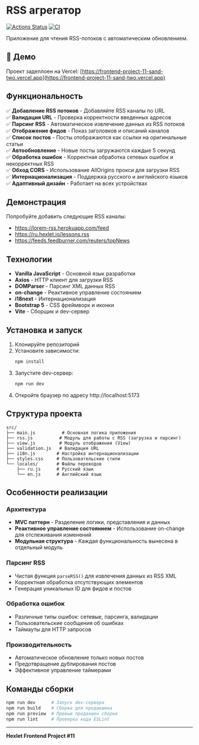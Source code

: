 # RSS агрегатор

[![Actions Status](https://github.com/asuzdaltcev/frontend-project-11/actions/workflows/hexlet-check.yml/badge.svg)](https://github.com/asuzdaltcev/frontend-project-11/actions)
[![CI](https://github.com/asuzdaltcev/frontend-project-11/actions/workflows/ci.yml/badge.svg)](https://github.com/asuzdaltcev/frontend-project-11/actions)

Приложение для чтения RSS-потоков с автоматическим обновлением.

## 🚀 Демо

Проект задеплоен на Vercel: [https://frontend-project-11-sand-two.vercel.app](https://frontend-project-11-sand-two.vercel.app)

## Функциональность

✅ **Добавление RSS потоков** - Добавляйте RSS каналы по URL  
✅ **Валидация URL** - Проверка корректности введенных адресов  
✅ **Парсинг RSS** - Автоматическое извлечение данных из RSS потоков  
✅ **Отображение фидов** - Показ заголовков и описаний каналов  
✅ **Список постов** - Посты отображаются как ссылки на оригинальные статьи  
✅ **Автообновление** - Новые посты загружаются каждые 5 секунд  
✅ **Обработка ошибок** - Корректная обработка сетевых ошибок и некорректных RSS  
✅ **Обход CORS** - Использование AllOrigins прокси для загрузки RSS  
✅ **Интернационализация** - Поддержка русского и английского языков  
✅ **Адаптивный дизайн** - Работает на всех устройствах  

## Демонстрация

Попробуйте добавить следующие RSS каналы:
- https://lorem-rss.herokuapp.com/feed
- https://ru.hexlet.io/lessons.rss  
- https://feeds.feedburner.com/reuters/topNews

## Технологии

- **Vanilla JavaScript** - Основной язык разработки
- **Axios** - HTTP клиент для загрузки RSS
- **DOMParser** - Парсинг XML данных RSS
- **on-change** - Реактивное управление состоянием
- **i18next** - Интернационализация
- **Bootstrap 5** - CSS фреймворк и иконки
- **Vite** - Сборщик и dev-сервер

## Установка и запуск

1. Клонируйте репозиторий
2. Установите зависимости:
   ```bash
   npm install
   ```
3. Запустите dev-сервер:
   ```bash
   npm run dev
   ```
4. Откройте браузер по адресу http://localhost:5173

## Структура проекта

```
src/
├── main.js          # Основная логика приложения
├── rss.js          # Модуль для работы с RSS (загрузка и парсинг)
├── view.js         # Модуль отображения (View)
├── validation.js   # Валидация URL
├── i18n.js        # Настройка интернационализации
├── styles.css     # Пользовательские стили
└── locales/       # Файлы переводов
    ├── ru.js      # Русский язык
    └── en.js      # Английский язык
```

## Особенности реализации

### Архитектура
- **MVC паттерн** - Разделение логики, представления и данных
- **Реактивное управление состоянием** - Использование on-change для отслеживания изменений
- **Модульная структура** - Каждая функциональность вынесена в отдельный модуль

### Парсинг RSS
- Чистая функция `parseRSS()` для извлечения данных из RSS XML
- Корректная обработка отсутствующих элементов
- Генерация уникальных ID для фидов и постов

### Обработка ошибок
- Различные типы ошибок: сетевые, парсинга, валидации
- Пользовательские сообщения об ошибках
- Таймауты для HTTP запросов

### Производительность
- Автоматическое обновление только новых постов
- Предотвращение дублирования постов
- Эффективное управление таймерами

## Команды сборки

```bash
npm run dev      # Запуск dev-сервера
npm run build    # Сборка для продакшена
npm run preview  # Превью продакшен сборки
npm run lint     # Проверка кода ESLint
```

---

**Hexlet Frontend Project #11**
